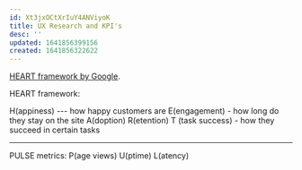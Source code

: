 ```yaml
---
id: Xt3jxOCtXrIuY4ANViyoK
title: UX Research and KPI's
desc: ''
updated: 1641856399156
created: 1641856322622
---
```



[HEART framework by Google](https://static.googleusercontent.com/media/research.google.com/en//pubs/archive/36299.pdf).

 HEART framework:


H(appiness) --- how happy customers are
E(engagement) - how long do they stay on the site
A(doption)
R(etention)
T (task success)  - how they succeed in certain tasks


---
PULSE metrics:
P(age views)
U(ptime)
L(atency)
